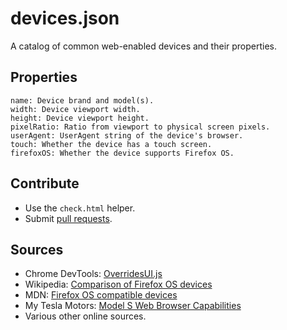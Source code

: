 # devices.json

A catalog of common web-enabled devices and their properties.

## Properties

    name: Device brand and model(s).
    width: Device viewport width.
    height: Device viewport height.
    pixelRatio: Ratio from viewport to physical screen pixels.
    userAgent: UserAgent string of the device's browser.
    touch: Whether the device has a touch screen.
    firefoxOS: Whether the device supports Firefox OS.

## Contribute

- Use the `check.html` helper.
- Submit [pull requests](https://github.com/jankeromnes/devices.json/pulls).

## Sources

- Chrome DevTools: [OverridesUI.js](https://code.google.com/p/chromium/codesearch#chromium/src/third_party/WebKit/Source/devtools/front_end/toolbox/OverridesUI.js&l=251)
- Wikipedia: [Comparison of Firefox OS devices](https://en.wikipedia.org/wiki/Comparison_of_Firefox_OS_devices)
- MDN: [Firefox OS compatible devices](https://developer.mozilla.org/en-US/Firefox_OS/Firefox_OS_build_prerequisites)
- My Tesla Motors: [Model S Web Browser Capabilities](http://my.teslamotors.com/fr_CA/forum/forums/tesla-model-s-web-browser-capabilities)
- Various other online sources.
